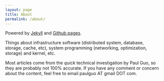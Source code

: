 ```yaml
---
layout: page
title: About
permalink: /about/
---
```


Powered by [Jekyll](https://jekyllrb.com/docs/) and [Github pages](https://pages.github.com/).

Things about infrastructure software (distributed system, database, storage,
cache, etc), system programming (networking, optimization, storage) and kernel, etc.

Most articles come from the *quick* technical investigation by Paul Guo, so they
are probably not 100% accurate. If you have any comment or concern about the
content, feel free to email paulguo AT gmail DOT com.
